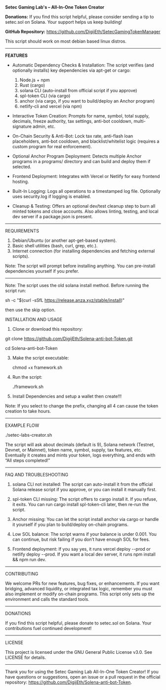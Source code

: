 **Setec Gaming Lab's
– All-In-One Token Creator**

**Donations:** If you find this script helpful, please consider sending a tip to setec.sol on Solana. Your support helps us keep building!

**GitHub Repository:** https://github.com/DigijEth/SetecGamingTokenManager

This script should work on most debian based linux distros.

------------------------------------------------------------------

**FEATURES**

- Automatic Dependency Checks & Installation:
  The script verifies (and optionally installs) key dependencies via apt-get or cargo:
  1. Node.js + npm
  2. Rust (cargo)
  3. solana CLI (auto-install from official script if you approve)
  4. spl-token CLI (via cargo)
  5. anchor (via cargo, if you want to build/deploy an Anchor program)
  6. netlify-cli and vercel (via npm)

- Interactive Token Creation:
  Prompts for name, symbol, total supply, decimals, freeze authority, tax settings, anti-bot cooldown, multi-signature admin, etc.

- On-Chain Security & Anti-Bot:
  Lock tax rate, anti-flash loan placeholders, anti-bot cooldown, and blacklist/whitelist logic (requires a custom program for real enforcement).

- Optional Anchor Program Deployment:
  Detects multiple Anchor programs in a programs/ directory and can build and deploy them if selected.

- Frontend Deployment:
  Integrates with Vercel or Netlify for easy frontend hosting.

- Built-In Logging:
  Logs all operations to a timestamped log file. Optionally uses security.log if logging is enabled.

- Cleanup & Testing:
  Offers an optional dev/test cleanup step to burn all minted tokens and close accounts. Also allows linting, testing, and local dev server if a package.json is present.

------------------------------------------------------------------

REQUIREMENTS

1. Debian/Ubuntu (or another apt-get-based system).
2. Basic shell utilities (bash, curl, grep, etc.).
3. Internet connection (for installing dependencies and fetching external scripts).

Note: The script will prompt before installing anything. You can pre-install dependencies yourself if you prefer.

------------------------------------------------------------------

Note: The script uses the old solana install method. Before running the script run:

sh -c "$(curl -sSfL https://release.anza.xyz/stable/install)"

then use the skip option.

INSTALLATION AND USAGE

1. Clone or download this repository:
   
git clone https://github.com/DigijEth/Solena-anti-bot-Token.git

cd Solena-anti-bot-Token

3. Make the script executable:
   
    chmod +x framework.sh

5. Run the script:

    ./framework.sh

7. Install Dependencies and setup a wallet then create!!!

Note: If you select to change  the prefix, changing all 4 can cause the token creation to take hours.


------------------------------------------------------------------

EXAMPLE FLOW

./setec-labs-creator.sh

The script will ask about decimals (default is 9), Solana network (Testnet, Devnet, or Mainnet), token name, symbol, supply, tax features, etc. Eventually it creates and mints your token, logs everything, and ends with “All steps completed!”

------------------------------------------------------------------

FAQ AND TROUBLESHOOTING

1. solana CLI not installed:
   The script can auto-install it from the official Solana release script if you approve, or you can install it manually first.

2. spl-token CLI missing:
   The script offers to cargo install it. If you refuse, it exits. You can run cargo install spl-token-cli later, then re-run the script.

3. Anchor missing:
   You can let the script install anchor via cargo or handle it yourself if you plan to build/deploy on-chain programs.

4. Low SOL balance:
   The script warns if your balance is under 0.001. You can continue, but risk failing if you don’t have enough SOL for fees.

5. Frontend deployment:
   If you say yes, it runs vercel deploy --prod or netlify deploy --prod. If you want a local dev server, it runs npm install && npm run dev.

------------------------------------------------------------------

CONTRIBUTING

We welcome PRs for new features, bug fixes, or enhancements. If you want bridging, advanced liquidity, or integrated tax logic, remember you must also implement or modify on-chain programs. This script only sets up the environment and calls the standard tools.

------------------------------------------------------------------

DONATIONS

If you find this script helpful, please donate to setec.sol on Solana. Your contributions fuel continued development!

------------------------------------------------------------------

LICENSE

This project is licensed under the GNU General Public License v3.0. See LICENSE for details.

------------------------------------------------------------------

Thank you for using the Setec Gaming Lab All-In-One Token Creator! If you have questions or suggestions, open an issue or a pull request in the official repository: https://github.com/DigijEth/Solena-anti-bot-Token.
